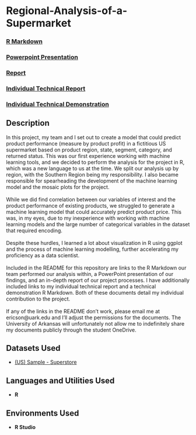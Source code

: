# Regional-Analysis-of-a-Supermarket

 ### [R Markdown](https://github.com/eericson2005/Regional-Analysis-of-a-Supermarket/blob/f686101e54b9bc7c6c3b50192631237a9ce7b7f0/team3_midterm_EDA.pdf)
 ### [Powerpoint Presentation](https://uark-my.sharepoint.com/:p:/g/personal/ericson_uark_edu/EaJUtJTxYsxInGNWQWtnTBMBujAy6LnD5afrdqhomADEWg?e=94m7B3)
 ### [Report](https://uark-my.sharepoint.com/:w:/g/personal/ericson_uark_edu/EYGNbcuYx3JLl0UtiFA7tbcB_m7eaSYWZR61PP5vW5sS7Q?e=K8bAuX)
 ### [Individual Technical Report](https://uark-my.sharepoint.com/:w:/g/personal/ericson_uark_edu/EYUx562LKHFJm9Q6nrfGqt0BaqeYqhH40ob9OMVQnxrEhg?e=n22QO1)
 ### [Individual Technical Demonstration](https://github.com/eericson2005/Regional-Analysis-of-a-Supermarket/blob/91309fb0ffb81ef1ea4596db5cb31e77fe7970eb/Technical-Demonstrations.pdf)
 
<h2>Description</h2>
In this project, my team and I set out to create a model that could predict product performance (measure by product profit) in a fictitious US supermarket based on product region, state, segment, category, and returned status. This was our first experience working with machine learning tools, and we decided to perform the analysis for the project in R, which was a new language to us at the time. We split our analysis up by region, with the Southern Region being my responsibility. I also became responsible for spearheading the development of the machine learning model and the mosaic plots for the project.<br/>
<br/>
While we did find correlation between our variables of interest and the product performance of existing products, we struggled to generate a machine learning model that could accurately predict product price. This was, in my eyes, due to my inexperience with working with machine learning models and the large number of categorical variables in the dataset that required encoding.<br/>
<br/>
Despite these hurdles, I learned a lot about visualization in R using ggplot and the process of machine learning modelling, further accelerating my proficiency as a data scientist. <br/>
<br/>
Included in the README for this repository are links to the R Markdown our team performed our analysis within, a PowerPoint presentation of our findings, and an in-depth report of our project processes. I have additionally included links to my individual technical report and a technical demonstration R Markdown. Both of these documents detail my individual contribution to the project.<br/>
<br/>
If any of the links in the README don’t work, please email me at ericson@uark.edu and I’ll adjust the permissions for the documents. The University of Arkansas will unfortunately not allow me to indefinitely share my documents publicly through the student OneDrive.

<h2>Datasets Used</h2>

- [(US) Sample - Superstore](https://uark-my.sharepoint.com/:x:/g/personal/ericson_uark_edu/ERgoPwt8euhDk4y8hVYmFPgBFmH0JZITvfzOT4frovntPQ?e=K3SOaD)

<h2>Languages and Utilities Used</h2>

- <b>R</b> 

<h2>Environments Used </h2>

- <b>R Studio</b>
